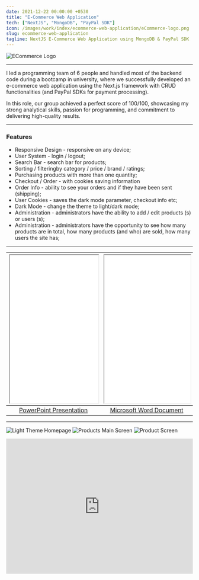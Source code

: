 ```yaml
---
date: 2021-12-22 00:00:00 +0530
title: "E-Commerce Web Application"
tech: ["NextJS", "MongoDB", "PayPal SDK"]
icon: /images/work/index/ecommerce-web-application/eCommerce-logo.png
slug: ecommerce-web-application
tagline: NextJS E-Commerce Web Application using MongoDB & PayPal SDK
---
```


![ECommerce Logo](/images/work/index/ecommerce-web-application/eCommerce-logo.png)

---

I led a programming team of 6 people and handled most of the backend code during a bootcamp in
university, where we successfully developed an e-commerce web application using the Next.js
framework with CRUD functionalities (and PayPal SDKs for payment processing). 

In this role, our group
achieved a perfect score of 100/100, showcasing my strong analytical skills, passion for programming,
and commitment to delivering high-quality results.

---
### Features
- Responsive Design - responsive on any device;
- User System - login / logout;
- Search Bar - search bar for products;
- Sorting / filteringby category / price / brand / ratings;
- Purchasing products with more than one quantity;
- Checkout / Order - with cookies saving information
- Order Info - ability to see your orders and if they have been sent (shipping);
- User Cookies - saves the dark mode parameter, checkout info etc;
- Dark Mode - change the theme to light/dark mode;
- Administration - administrators have the ability to add / edit products (s) or users (s);
- Administration - administrators have the opportunity to see how many products are in total, how many products (and who) are sold, how many users the site has;

---

| <iframe src="/images/work/index/ecommerce-web-application/powerpoint-presentation.pdf" width="100%" height="400px"></iframe> | <iframe src="/images/work/index/ecommerce-web-application/ecommerce-word.pdf" width="100%" height="400px"></iframe> |
|:-:|:-:|
| [PowerPoint Presentation](/images/work/index/ecommerce-web-application/powerpoint-presentation.pdf) | [Microsoft Word Document](/images/work/index/ecommerce-web-application/ecommerce-word.pdf) |

---

![Light Theme Homepage](/images/work/index/ecommerce-web-application/home.png)
![Products Main Screen](/images/work/index/ecommerce-web-application/products-main-screen.png)
![Product Screen](/images/work/index/ecommerce-web-application/product-screen.png)
<div style="position:relative; width:100%; height:0px; padding-bottom:72.435%"><iframe allow="fullscreen;autoplay" allowfullscreen height="100%" src="https://streamable.com/e/s1tkoz?autoplay=1" width="100%" style="border:none; width:100%; height:100%; position:absolute; left:0px; top:0px; overflow:hidden;"></iframe></div>